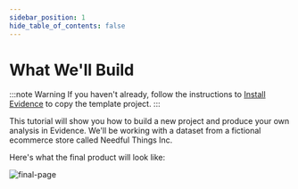 ```yaml
---
sidebar_position: 1
hide_table_of_contents: false
---
```


# What We'll Build
:::note Warning 
If you haven't already, follow the instructions to [Install Evidence](/getting-started/install-evidence) to copy the template project.
:::

This tutorial will show you how to build a new project and produce your own analysis in Evidence. We'll be working with a dataset from a fictional ecommerce store called Needful Things Inc.

Here's what the final product will look like:

<div style={{textAlign: 'center'}}>

![final-page](/img/tutorial-img/needful-things-finished.gif)

</div>